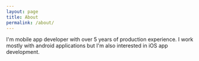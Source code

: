 ```yaml
---
layout: page
title: About
permalink: /about/
---
```


I'm mobile app developer with over 5 years of production experience. I work mostly with android applications but I'm also interested in iOS app development. 
